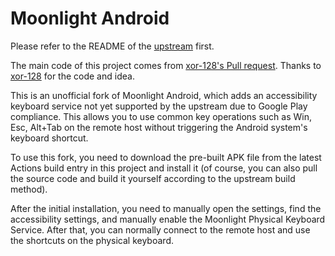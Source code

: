 # Moonlight Android 

Please refer to the README of the [upstream](https://github.com/moonlight-stream/moonlight-android) first.

The main code of this project comes from [xor-128's Pull request](https://github.com/moonlight-stream/moonlight-android/pull/1131). Thanks to [xor-128](https://github.com/xor-128) for the code and idea.

This is an unofficial fork of Moonlight Android, which adds an accessibility keyboard service not yet supported by the upstream due to Google Play compliance. This allows you to use common key operations such as Win, Esc, Alt+Tab on the remote host without triggering the Android system's keyboard shortcut.

To use this fork, you need to download the pre-built APK file from the latest Actions build entry in this project and install it (of course, you can also pull the source code and build it yourself according to the upstream build method).

After the initial installation, you need to manually open the settings, find the accessibility settings, and manually enable the Moonlight Physical Keyboard Service. After that, you can normally connect to the remote host and use the shortcuts on the physical keyboard.
